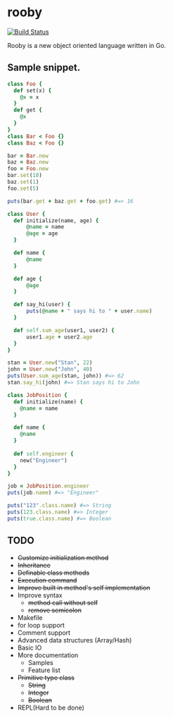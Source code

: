 # rooby

[![Build Status](https://travis-ci.org/st0012/rooby.svg?branch=master)](https://travis-ci.org/st0012/rooby)

Rooby is a new object oriented language written in Go.

##  Sample snippet.
```ruby
class Foo {
  def set(x) {
    @x = x
  }
  def get {
    @x
  }
}
class Bar < Foo {}
class Baz < Foo {}

bar = Bar.new
baz = Baz.new
foo = Foo.new
bar.set(10)
baz.set(1)
foo.set(5)

puts(bar.get + baz.get + foo.get) #=> 16
```

```ruby
class User {
  def initialize(name, age) {
      @name = name
      @age = age
  }

  def name {
      @name
  }

  def age {
      @age
  }

  def say_hi(user) {
      puts(@name + " says hi to " + user.name)
  }

  def self.sum_age(user1, user2) {
      user1.age + user2.age
  }
}

stan = User.new("Stan", 22)
john = User.new("John", 40)
puts(User.sum_age(stan, john)) #=> 62
stan.say_hi(john) #=> Stan says hi to John
```

```ruby
class JobPosition {
  def initialize(name) {
    @name = name
  }

  def name {
    @name
  }
    
  def self.engineer {
    new("Engineer")
  }
}

job = JobPosition.engineer
puts(job.name) #=> "Engineer"
```


```ruby
puts("123".class.name) #=> String
puts(123.class.name) #=> Integer
puts(true.class.name) #=> Boolean
```

## TODO

- ~~Customize initialization method~~
- ~~Inheritance~~
- ~~Definable class methods~~
- ~~Execution command~~
- ~~Improve built in method's self implementation~~ 
- Improve syntax
    - ~~method call without self~~
    - ~~remove semicolon~~
- Makefile
- for loop support
- Comment support
- Advanced data structures (Array/Hash)
- Basic IO
- More documentation
    - Samples
    - Feature list
- ~~Primitive type class~~
    - ~~String~~
    - ~~Integer~~
    - ~~Boolean~~
- REPL(Hard to be done)
